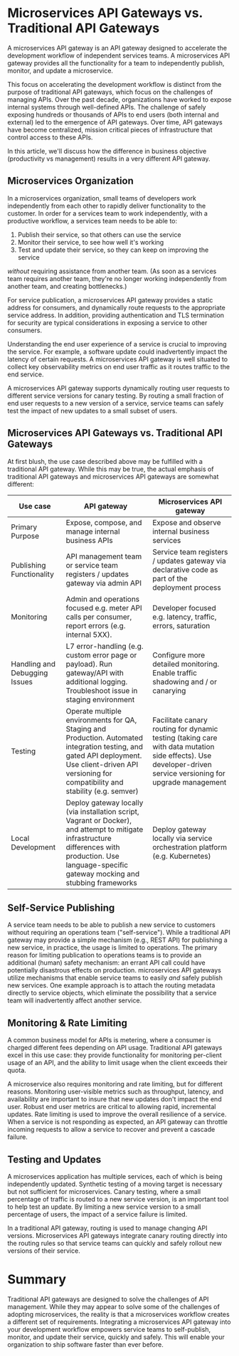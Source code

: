 # Microservices API Gateways vs. Traditional API Gateways

A microservices API gateway is an API gateway designed to accelerate the development workflow of independent services teams. A microservices API gateway provides all the functionality for a team to independently publish, monitor, and update a microservice.

This focus on accelerating the development workflow is distinct from the purpose of traditional API gateways, which focus on the challenges of managing APIs. Over the past decade, organizations have worked to expose internal systems through well-defined APIs. The challenge of safely exposing hundreds or thousands of APIs to end users (both internal and external) led to the emergence of API gateways. Over time, API gateways have become centralized, mission critical pieces of infrastructure that control access to these APIs.

In this article, we'll discuss how the difference in business objective (productivity vs management) results in a very different API gateway.

## Microservices Organization

In a microservices organization, small teams of developers work independently from each other to rapidly deliver functionality to the customer. In order for a services team to work independently, with a productive workflow, a services team needs to be able to:

1. Publish their service, so that others can use the service
2. Monitor their service, to see how well it's working
3. Test and update their service, so they can keep on improving the service

*without* requiring assistance from another team. (As soon as a services team requires another team, they're no longer working independently from another team, and creating bottlenecks.)

For service publication, a microservices API gateway provides a static address for consumers, and dynamically route requests to the appropriate service address. In addition, providing authentication and TLS termination for security are typical considerations in exposing a service to other consumers.

Understanding the end user experience of a service is crucial to improving the service. For example, a software update could inadvertently impact the latency of certain requests. A microservices API gateway is well situated to collect key observability metrics on end user traffic as it routes traffic to the end service.

A microservices API gateway supports dynamically routing user requests to different service versions for canary testing. By routing a small fraction of end user requests to a new version of a service, service teams can safely test the impact of new updates to a small subset of users.

## Microservices API Gateways vs. Traditional API Gateways

At first blush, the use case described above may be fulfilled with a traditional API gateway. While this may be true, the actual emphasis of traditional API gateways and microservices API gateways are somewhat different:

| Use case      | API gateway       | Microservices API gateway                |
|---------------|-------------------|------------------------------|
| Primary Purpose  | Expose, compose, and manage internal business APIs | Expose and observe internal business services |
| Publishing Functionality | API management team or service team registers / updates gateway via admin API | Service team registers / updates gateway via declarative code as part of the deployment process |
| Monitoring | Admin and operations focused e.g. meter API calls per consumer, report errors (e.g. internal 5XX). | Developer focused e.g. latency, traffic, errors, saturation |
| Handling and Debugging Issues | L7 error-handling (e.g. custom error page or payload). Run gateway/API with additional logging. Troubleshoot issue in staging environment | Configure more detailed monitoring. Enable traffic shadowing and / or canarying |
| Testing | Operate multiple environments for QA, Staging and Production. Automated integration testing, and gated API deployment. Use client-driven API versioning for compatibility and stability (e.g. semver) | Facilitate canary routing for dynamic testing (taking care with data mutation side effects). Use developer-driven service versioning for upgrade management |
| Local Development | Deploy gateway locally (via installation script, Vagrant or Docker), and attempt to mitigate infrastructure differences with production. Use language-specific gateway mocking and stubbing frameworks | Deploy gateway locally via service orchestration platform (e.g. Kubernetes) |

## Self-Service Publishing

A service team needs to be able to publish a new service to customers without requiring an operations team ("self-service"). While a traditional API gateway may provide a simple mechanism (e.g., REST API) for publishing a new service, in practice, the usage is limited to operations. The primary reason for limiting publication to operations teams is to provide an additional (human) safety mechanism: an errant API call could have potentially disastrous effects on production. microservices API gateways utilize mechanisms that enable service teams to easily *and* safely publish new services. One example approach is to attach the routing metadata directly to service objects, which eliminate the possibility that a service team will inadvertently affect another service.

## Monitoring & Rate Limiting

A common business model for APIs is metering, where a consumer is charged different fees depending on API usage. Traditional API gateways excel in this use case: they provide functionality for monitoring per-client usage of an API, and the ability to limit usage when the client exceeds their quota.

A microservice also requires monitoring and rate limiting, but for different reasons. Monitoring user-visible metrics such as throughput, latency, and availability are important to insure that new updates don't impact the end user. Robust end user metrics are critical to allowing rapid, incremental updates. Rate limiting is used to improve the overall resilience of a service. When a service is not responding as expected, an API gateway can throttle incoming requests to allow a service to recover and prevent a cascade failure.

## Testing and Updates

A microservices application has multiple services, each of which is being independently updated. Synthetic testing of a moving target is necessary but not sufficient for microservices. Canary testing, where a small percentage of traffic is routed to a new service version, is an important tool to help test an update. By limiting a new service version to a small percentage of users, the impact of a service failure is limited.

In a traditional API gateway, routing is used to manage changing API versions. Microservices API gateways integrate canary routing directly into the routing rules so that service teams can quickly and safely rollout new versions of their service.

# Summary

Traditional API gateways are designed to solve the challenges of API management. While they may appear to solve some of the challenges of adopting microservices, the reality is that a microservices workflow creates a different set of requirements. Integrating a microservices API gateway into your development workflow empowers service teams to self-publish, monitor, and update their service, quickly and safely. This will enable your organization to ship software faster than ever before.
